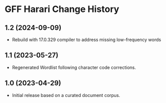 GFF Harari Change History
==========================

1.2 (2024-09-09)
----------------
* Rebuild with 17.0.329 compiler to address missing low-frequency words

1.1 (2023-05-27)
----------------
* Regenerated Wordlist following character code corrections.

1.0 (2023-04-29)
----------------
* Initial release based on a curated document corpus.
